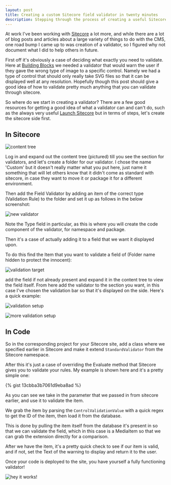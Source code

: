 ```yaml
---
layout: post
title: Creating a custom Sitecore field validator in twenty minutes
description: Stepping through the process of creating a useful Sitecore validator and getting one built pretty quick.
---
```


At work I've been working with [Sitecore](http://www.sitecore.net/) a lot more, and while there are a lot of blog posts and articles about a large variety of things to do with the CMS, one road bump I came up to was creation of a validator, so I figured why not document what I did to help others in future.

First off it's obviously a case of deciding what exactly you need to validate. Here at [Building Blocks](http://www.building-blocks.com/) we needed a validator that would warn the user if they gave the wrong type of image to a specific control. Namely we had a type of control that should only really take SVG files so that it can be displayed well at any resolution. Hopefully though this post should give a good idea of how to validate pretty much anything that you can validate through sitecore.

So where do we start in creating a validator? There are a few good resources for getting a good idea of what a validator can and can't do, such as the always very useful [Launch Sitecore](http://www.launchsitecore.net/about-launch-sitecore/building-the-site/create-a-custom-validator) but in terms of steps, let's create the sitecore side first.

## In Sitecore

![content tree](https://blog.jordanrobinson.co.uk/public/images/sitecore-validator-1.jpg)

Log in and expand out the content tree (pictured) till you see the section for validators, and let's create a folder for our validator. I chose the name 'Custom' but it doesn't really matter what you put here, just name it something that will let others know that it didn't come as standard with sitecore, in case they want to move it or package it for a different environment.

Then add the Field Validator by adding an item of the correct type (Validation Rule) to the folder and set it up as follows in the below screenshot:

![new validator](https://blog.jordanrobinson.co.uk/public/images/sitecore-validator-2.jpg)

Note the Type field in particular, as this is where you will create the code component of the validator, for namespace and package.

Then it's a case of actually adding it to a field that we want it displayed upon.

To do this find the Item that you want to validate a field of (Folder name hidden to protect the innocent):

![validation target](https://blog.jordanrobinson.co.uk/public/images/sitecore-validator-5.jpg)

add the field if not already present and expand it in the content tree to view the field itself. From here add the validator to the section you want, in this case I've chosen the validation bar so that it's displayed on the side. Here's a quick example:

![validation setup](https://blog.jordanrobinson.co.uk/public/images/sitecore-validator-4.jpg)

![more validation setup](https://blog.jordanrobinson.co.uk/public/images/sitecore-validator-7.jpg)

## In Code

So in the corresponding project for your Sitecore site, add a class where we specified earlier in Sitecore and make it extend `StandardValidator` from the Sitecore namespace.

After this it's just a case of overriding the Evaluate method that Sitecore gives you to validate your rules. My example is shown here and it's a pretty simple one:

{% gist 13cbba3b7061d9eba8ad %}

As you can see we take in the parameter that we passed in from sitecore earlier, and use it to validate the item. 

We grab the item by parsing the `ControlValidationValue` with a quick regex to get the ID of the item, then load it from the database.

This is done by pulling the item itself from the database it's present in so that we can validate the field, which in this case is a MediaItem so that we can grab the extension directly for a comparison.

After we have the item, it's a pretty quick check to see if our item is valid, and if not, set the Text of the warning to display and return it to the user.

Once your code is deployed to the site, you have yourself a fully functioning validator!

![hey it works!](https://blog.jordanrobinson.co.uk/public/images/sitecore-validator-6.jpg)
